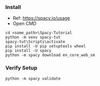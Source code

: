 ### Install
- Ref: https://spacy.io/usage
- Open CMD
```
cd <some_path>\Spacy-Tutorial
python -m venv spacy-tut
spacy-tut\Scripts\activate
pip install -U pip setuptools wheel
pip install -U spacy
python -m spacy download en_core_web_sm
```
### Verify Setup
```
python -m spacy validate
```
